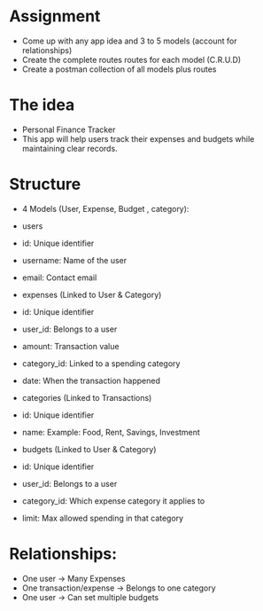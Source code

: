 # Assignment

-   Come up with any app idea and 3 to 5 models (account for relationships)
-   Create the complete routes routes for each model (C.R.U.D)
-   Create a postman collection of all models plus routes

# The idea
- Personal Finance Tracker
- This app will help users track their expenses and budgets while maintaining clear records.


# Structure 
- 4 Models (User, Expense, Budget , category):
- users
- id: Unique identifier
- username: Name of the user
- email: Contact email

- expenses (Linked to User & Category)
- id: Unique identifier
- user_id: Belongs to a user
- amount: Transaction value
- category_id: Linked to a spending category
- date: When the transaction happened

- categories (Linked to Transactions)
- id: Unique identifier
- name: Example: Food, Rent, Savings, Investment

- budgets (Linked to User & Category)
- id: Unique identifier
- user_id: Belongs to a user
- category_id: Which expense category it applies to
- limit: Max allowed spending in that category

# Relationships:
- One user → Many Expenses
- One transaction/expense → Belongs to one category
- One user → Can set multiple budgets
